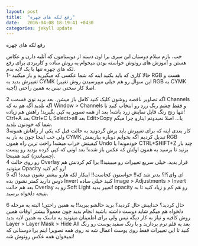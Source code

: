 ```yaml
---
layout: post
title:  "رفع لکه های چهره"
date:   2016-04-08 18:19:41 +0430
categories: jekyll update
---
```


رفع لکه های چهره

خب، بازم سلام دوستان این سری برا اون دسته از دوستامون که آتلیه دارن و عکاس هستن و آموزش های روتوش خواسته بودن میخوام یه روش ساده و کاربردی برای رفع لکه های چهره تنها با یک لایه بدم. <br>
1- حالا کاری که باید بکنید اینه که شما عکسی که میگیرید و باز میکنید RGB هست و تغییرش بدید به CYMK (این سوال رو هم خیلی میپرسیدن روش تغییر RGB به CYMK چیه!) اصلا کار سختی نیس به همین راحتی.

2  اگه تصاویر ناقصه روشون کلیک کنید کامل باز میشن.
بعد برید توی قسمت Channels اگه بلدید اگه هم نه که Window > Channels و فقط چشم رنگ زرد رو انتخاب کنید تا تنها رنج رنگ قابل نمایش زرد باشه! بعد از همه تصویر یه کپی بگیرید! راهش هم زیاده! Ctrl+A  بعد Ctrl+C یا Select>all بعد Edit>Copy یا…  اصلا نمیدونم اینارو چرا میگم شما که خودتون بلدید. <br>
3کار بعدی اینه که برای تغییرش باید برش گردونید به حالت قبل که یکی از راهاش همونه ولی خب اینجا چون یه بار به CYMK تبدیل کردیم اگه بخوایم دوباره بیاریمش RGB کیفیتش خراب میشه! راحت ترین راه همون Undo خودمونه! یا CTRL+SHIFT+Z چند بار بزنید تا برسید به همون اولش که عکس باز شده! بعد اونی که کپی کرده بودید رو پیست (چسباندن) کنید همینجا. <br>
4 رو روی حالت Overlay قرار بدید. خیلی سریع تغییرات رو میبینید!! برا کم کردنش هم میتونید Opacity رو کم کنید!<br>
5 ای وای؟!؟ بدتر شد که!! حواستون کجاست!! اینکار لکه هارو بیشتر نشون میده! اگه دوس دارید کمتر نشون بده Invert کنید خیلی ساده Image > Adjustments > Invert بعد هم حالت Overlay رو به Soft Light تغییر بدید! opacity رو هم کم و زیاد کنید تا به نتیجه دلخواه برسید.

6  حال کردید؟ خداییش حال کردید؟ برید حالشو ببرید!! به همین راحتی! البته یه مرحله دلخواه هم میگم شاید دوست داشته باشید انجام بدید چون معمولاً بیشتر اوقات همین روش کافیه و نیاز به کار دیگه نیس ولی برای اطمینان میتونید یه ماسک به همین لایه بدید Layer > Layer Mask > Hide All بعد یه قلم نرم بردارید و با رنگ سفید پوست رو رنگ کنید تا این تغییرات فقط روی پوست اعمال شه نه روی همه تصویر! اینم برا دوستانی که نمیخوان همه عکس روتوش شه!

